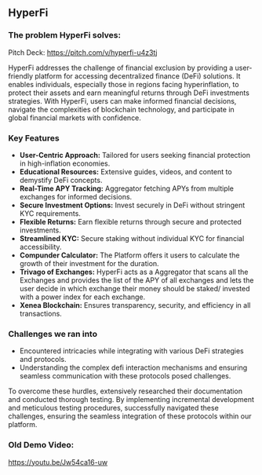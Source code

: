 ## HyperFi

### The problem HyperFi solves:
Pitch Deck: https://pitch.com/v/hyperfi-u4z3tj

HyperFi addresses the challenge of financial exclusion by providing a user-friendly platform for accessing decentralized finance (DeFi) solutions. It enables individuals, especially those in regions facing hyperinflation, to protect their assets and earn meaningful returns through DeFi investments strategies. With HyperFi, users can make informed financial decisions, navigate the complexities of blockchain technology, and participate in global financial markets with confidence.

### Key Features

- **User-Centric Approach:** Tailored for users seeking financial protection in high-inflation economies.
- **Educational Resources:** Extensive guides, videos, and content to demystify DeFi concepts.
- **Real-Time APY Tracking:** Aggregator fetching APYs from multiple exchanges for informed decisions.
- **Secure Investment Options:** Invest securely in DeFi without stringent KYC requirements.
- **Flexible Returns:** Earn flexible returns through secure and protected investments.
- **Streamlined KYC:** Secure staking without individual KYC for financial accessibility.
- **Compunder Calculator:** The Platform offers it users to calculate the growth of their investment for the duration.
- **Trivago of Exchanges:** HyperFi acts as a Aggregator that scans all the Exchanges and provides the list of the APY of all exchanges and lets the user decide in which exchange their money should be staked/ invested with a power index for each exchange.
- **Xenea Blockchain:** Ensures transparency, security, and efficiency in all transactions.

### Challenges we ran into
- Encountered intricacies while integrating with various DeFi strategies and protocols.
- Understanding the complex defi interaction mechanisms and ensuring seamless communication with these protocols posed challenges.

To overcome these hurdles, extensively researched their documentation and conducted thorough testing. By implementing incremental development and meticulous testing procedures, successfully navigated these challenges, ensuring the seamless integration of these protocols within our platform.

### Old Demo Video:
https://youtu.be/Jw54ca16-uw
